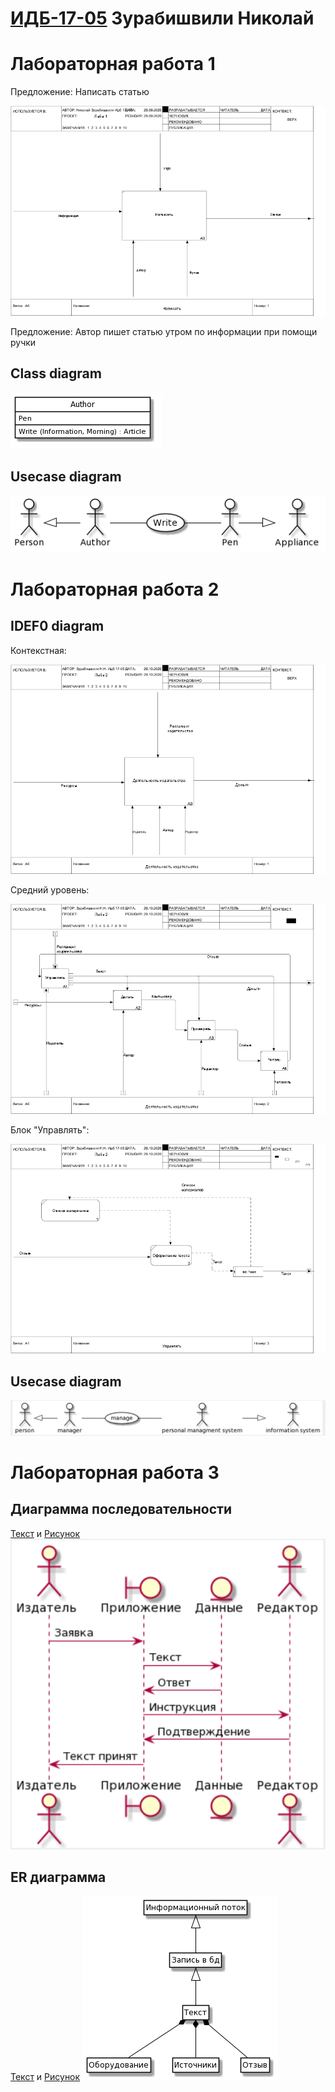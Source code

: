 
# [ИДБ-17-05](https://github.com/stankin/design-part-1/wiki/list-idb-17-05) Зурабишвили Николай

# Лабораторная работа 1
Предложение: Написать статью

![none](https://github.com/Kojimboy/ZurabishviliNikolai.github.io/blob/master/Lab1/01_A0.png)


Предложение: Автор пишет статью утром по информации при помощи ручки 


## Class diagram

![none](https://github.com/Kojimboy/ZurabishviliNikolai.github.io/blob/master/Lab1/Uml1.png)

## Usecase diagram

![none](https://github.com/Kojimboy/ZurabishviliNikolai.github.io/blob/master/Lab1/Uml2.png)

# Лабораторная работа 2
## IDEF0 diagram
Контекстная: 

![none](https://github.com/Kojimboy/ZurabishviliNikolai.github.io/blob/master/Lab2/01_A0.png)

Средний уровень: 

![none](https://github.com/Kojimboy/ZurabishviliNikolai.github.io/blob/master/Lab2/02_A0.png)

Блок "Управлять":

![none](https://github.com/Kojimboy/ZurabishviliNikolai.github.io/blob/master/Lab2/03_A1.png)

## Usecase diagram

![none](https://github.com/Kojimboy/ZurabishviliNikolai.github.io/blob/master/Lab2/Uml.png)

# Лабораторная работа 3
## Диаграмма последовательности
[Текст](https://github.com/Kojimboy/ZurabishviliNikolai.github.io/blob/master/Lab3/Diagramm) и [Рисунок](https://github.com/Kojimboy/ZurabishviliNikolai.github.io/blob/master/Lab3/Diagramm.png)
![none](https://github.com/Kojimboy/ZurabishviliNikolai.github.io/blob/master/Lab3/Diagramm.png)

## ER диаграмма
[Текст](https://github.com/Kojimboy/ZurabishviliNikolai.github.io/blob/master/Lab3/Er%20diagramm) и [Рисунок](https://github.com/Kojimboy/ZurabishviliNikolai.github.io/blob/master/Lab3/er%20diagramm.png)
![none](https://github.com/Kojimboy/ZurabishviliNikolai.github.io/blob/master/Lab3/er%20diagramm.png)
